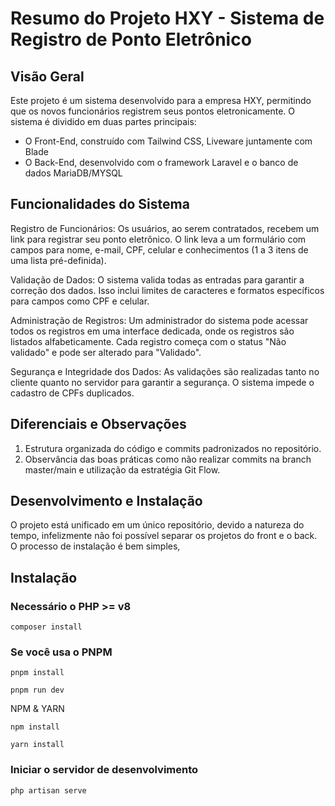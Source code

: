 # Resumo do Projeto HXY - Sistema de Registro de Ponto Eletrônico

## Visão Geral

Este projeto é um sistema desenvolvido para a empresa HXY, permitindo que os novos funcionários registrem seus pontos eletronicamente. O sistema é dividido em duas partes principais:

- O Front-End, construído com Tailwind CSS, Liveware juntamente com Blade
- O Back-End, desenvolvido com o framework Laravel e o banco de dados MariaDB/MYSQL

## Funcionalidades do Sistema

Registro de Funcionários: Os usuários, ao serem contratados, recebem um link para registrar seu ponto eletrônico. O link leva a um formulário com campos para nome, e-mail, CPF, celular e conhecimentos (1 a 3 itens de uma lista pré-definida).

Validação de Dados: O sistema valida todas as entradas para garantir a correção dos dados. Isso inclui limites de caracteres e formatos específicos para campos como CPF e celular.

Administração de Registros: Um administrador do sistema pode acessar todos os registros em uma interface dedicada, onde os registros são listados alfabeticamente. Cada registro começa com o status "Não validado" e pode ser alterado para "Validado".

Segurança e Integridade dos Dados: As validações são realizadas tanto no cliente quanto no servidor para garantir a segurança. O sistema impede o cadastro de CPFs duplicados.

## Diferenciais e Observações

1. Estrutura organizada do código e commits padronizados no repositório.
2. Observância das boas práticas como não realizar commits na branch master/main e utilização da estratégia Git Flow.

## Desenvolvimento e Instalação

O projeto está unificado em um único repositório, devido a natureza do tempo, infelizmente não foi possível separar os projetos do front e o back.
O processo de instalação é bem simples,

## Instalação

### Necessário o PHP >= v8

```
composer install
```

### Se você usa o PNPM

```
pnpm install
```

```
pnpm run dev
```

NPM & YARN

```
npm install
```

```
yarn install
```

### Iniciar o servidor de desenvolvimento

```
php artisan serve
```
